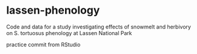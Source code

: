 # lassen-phenology
Code and data for a study investigating effects of snowmelt and herbivory on S. tortuosus phenology at Lassen National Park

practice commit from RStudio